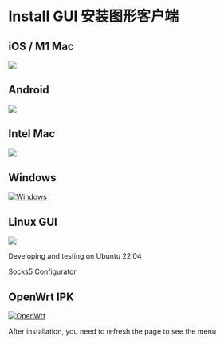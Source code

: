 # Install GUI 安装图形客户端

## iOS / M1 Mac

[![](https://brook.app/images/appstore.png)](https://apps.apple.com/us/app/brook-a-cross-platform-proxy/id1216002642)

## Android

[![](https://brook.app/images/android.png)](https://github.com/txthinking/brook/releases/latest/download/Brook.apk)

## Intel Mac

[![](https://brook.app/images/mac.png)](https://github.com/txthinking/brook/releases/latest/download/Brook.dmg)

## Windows

[![Windows](https://brook.app/images/windows.png)](https://github.com/txthinking/brook/releases/latest/download/Brook.exe)

## Linux GUI

[![](https://brook.app/images/linux.png)](https://github.com/txthinking/brook/releases/latest/download/Brook.bin)

Developing and testing on Ubuntu 22.04

[Socks5 Configurator](https://chrome.google.com/webstore/detail/hnpgnjkeaobghpjjhaiemlahikgmnghb)

## OpenWrt IPK

[![OpenWrt](https://brook.app/images/openwrt.png)](https://github.com/txthinking/brook/releases)

After installation, you need to refresh the page to see the menu
